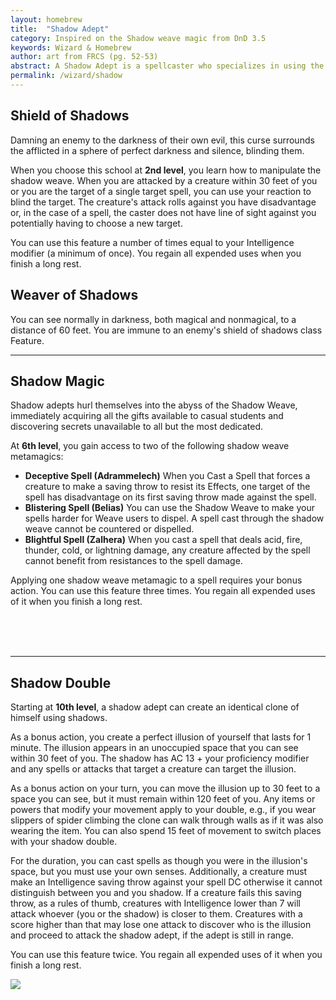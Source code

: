 ```yaml
---
layout: homebrew
title:  "Shadow Adept"
category: Inspired on the Shadow weave magic from DnD 3.5
keywords: Wizard & Homebrew
author: art from FRCS (pg. 52-53)
abstract: A Shadow Adept is a spellcaster who specializes in using the Shadow Weave. They fearlessly reach out to the Shadow Weave for power and knowledge.
permalink: /wizard/shadow
---
```




## Shield of Shadows

Damning an enemy to the darkness of their own evil, this curse surrounds the afflicted in a sphere of perfect darkness and silence, blinding them.

When you choose this school at **2nd level**, you learn how to manipulate the shadow weave. When you are attacked by a creature within 30 feet of you or you are the target of a single target spell, you can use your reaction to blind the target. The creature's attack rolls against you 
have disadvantage or, in the case of a spell, the caster does not have line of sight against you potentially having to choose a new target.

You can use this feature a number of times equal to your Intelligence modifier (a minimum of once). You regain all expended uses when you finish a long rest.


## Weaver of Shadows

You can see normally in darkness, both magical and nonmagical, to a distance of 60 feet. You are immune to an enemy's shield of shadows class Feature.


___


## Shadow Magic

Shadow adepts hurl themselves into the abyss of the Shadow Weave, immediately acquiring all the gifts available to casual students and discovering secrets unavailable to all but the most dedicated.

At **6th level**, you gain access to two of the following shadow weave metamagics:


* **Deceptive Spell (Adrammelech)** When you Cast a Spell that forces a creature to make a saving throw to resist its Effects, one target of the spell has disadvantage on its first saving throw made against the spell.
* **Blistering Spell (Belias)** You can use the Shadow Weave to make your spells harder for Weave users to dispel. A spell cast through the shadow weave cannot be countered or dispelled.
* **Blightful Spell (Zalhera)** When you cast a spell that deals acid, fire, thunder, cold, or lightning damage, any creature affected by the spell cannot benefit from resistances to the spell damage.


Applying one shadow weave metamagic to a spell requires your bonus action. You can use this feature three times. You regain all expended uses of it when you finish a long rest.



<br><br><br>

___


## Shadow Double

Starting at **10th level**,  a shadow adept can create an identical clone of himself using shadows.


As a bonus action, you create a perfect illusion of yourself that lasts for 1 minute. The illusion appears in an unoccupied space that you can see within 30 feet of you. The shadow has AC 13 + your proficiency modifier and any spells or attacks that target a creature can target the illusion. 

As a bonus action on your turn, you can move the illusion up to 30 feet to a space you can see, but it must remain within 120 feet of you.
Any items or powers that modify your movement apply to your double, e.g., if you wear slippers of spider climbing the clone can walk through walls as if it was also wearing the item. You can also spend 15 feet of movement to switch places with your shadow double.


For the duration, you can cast spells as though you were in the illusion's space, but you must use your own senses. 
Additionally, a creature must make an Intelligence saving throw against your spell DC otherwise it cannot distinguish between you and you shadow. If a creature fails this saving throw, as a rules of thumb, creatures with Intelligence lower than 7 will attack whoever (you or the shadow) is closer to them. Creatures with a score higher than that may lose one attack to discover who is the illusion and proceed to attack the shadow adept, if the adept is still in range. 


You can use this feature twice. You regain all expended uses of it when you finish a long rest.  

<img
  src='https://vignette.wikia.nocookie.net/forgottenrealms/images/0/0e/Aeron_Morieth.jpg/revision/latest?cb=20190628113645'
  style='style=overflow: hidden; mix-blend-mode:multiply'/>